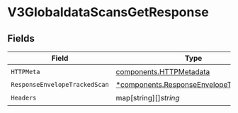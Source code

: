 # V3GlobaldataScansGetResponse


## Fields

| Field                                                                                             | Type                                                                                              | Required                                                                                          | Description                                                                                       |
| ------------------------------------------------------------------------------------------------- | ------------------------------------------------------------------------------------------------- | ------------------------------------------------------------------------------------------------- | ------------------------------------------------------------------------------------------------- |
| `HTTPMeta`                                                                                        | [components.HTTPMetadata](../../models/components/httpmetadata.md)                                | :heavy_check_mark:                                                                                | N/A                                                                                               |
| `ResponseEnvelopeTrackedScan`                                                                     | [*components.ResponseEnvelopeTrackedScan](../../models/components/responseenvelopetrackedscan.md) | :heavy_minus_sign:                                                                                | OK                                                                                                |
| `Headers`                                                                                         | map[string][]*string*                                                                             | :heavy_check_mark:                                                                                | N/A                                                                                               |